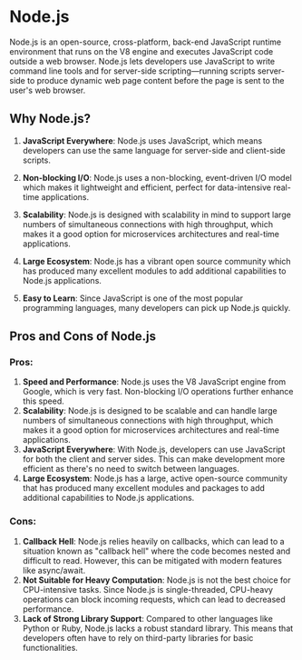 # Node.js

Node.js is an open-source, cross-platform, back-end JavaScript runtime environment that runs on the V8 engine and executes JavaScript code outside a web browser. Node.js lets developers use JavaScript to write command line tools and for server-side scripting—running scripts server-side to produce dynamic web page content before the page is sent to the user's web browser.

## Why Node.js?

1. **JavaScript Everywhere**: Node.js uses JavaScript, which means developers can use the same language for server-side and client-side scripts.

2. **Non-blocking I/O**: Node.js uses a non-blocking, event-driven I/O model which makes it lightweight and efficient, perfect for data-intensive real-time applications.

3. **Scalability**: Node.js is designed with scalability in mind to support large numbers of simultaneous connections with high throughput, which makes it a good option for microservices architectures and real-time applications.

4. **Large Ecosystem**: Node.js has a vibrant open source community which has produced many excellent modules to add additional capabilities to Node.js applications.

5. **Easy to Learn**: Since JavaScript is one of the most popular programming languages, many developers can pick up Node.js quickly.

## Pros and Cons of Node.js

### Pros:

1. **Speed and Performance**: Node.js uses the V8 JavaScript engine from Google, which is very fast. Non-blocking I/O operations further enhance this speed.
2. **Scalability**: Node.js is designed to be scalable and can handle large numbers of simultaneous connections with high throughput, which makes it a good option for microservices architectures and real-time applications.
3. **JavaScript Everywhere**: With Node.js, developers can use JavaScript for both the client and server sides. This can make development more efficient as there's no need to switch between languages.
4. **Large Ecosystem**: Node.js has a large, active open-source community that has produced many excellent modules and packages to add additional capabilities to Node.js applications.

### Cons:

1. **Callback Hell**: Node.js relies heavily on callbacks, which can lead to a situation known as "callback hell" where the code becomes nested and difficult to read. However, this can be mitigated with modern features like async/await.
2. **Not Suitable for Heavy Computation**: Node.js is not the best choice for CPU-intensive tasks. Since Node.js is single-threaded, CPU-heavy operations can block incoming requests, which can lead to decreased performance.
3. **Lack of Strong Library Support**: Compared to other languages like Python or Ruby, Node.js lacks a robust standard library. This means that developers often have to rely on third-party libraries for basic functionalities.